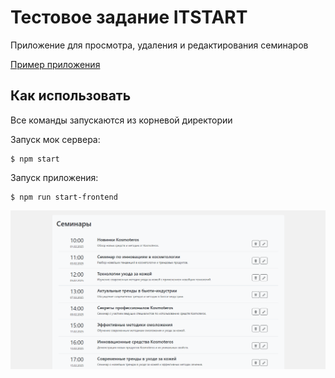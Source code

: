 # Тестовое задание ITSTART

Приложение для просмотра, удаления и редактирования семинаров

[Пример приложения](https://itstart-test-task-i2k5.vercel.app/)

## Как использовать

Все команды запускаются из корневой директории

Запуск мок сервера:

```
$ npm start
```

Запуск приложения:

```
$ npm run start-frontend
```

![example](./example.png)
